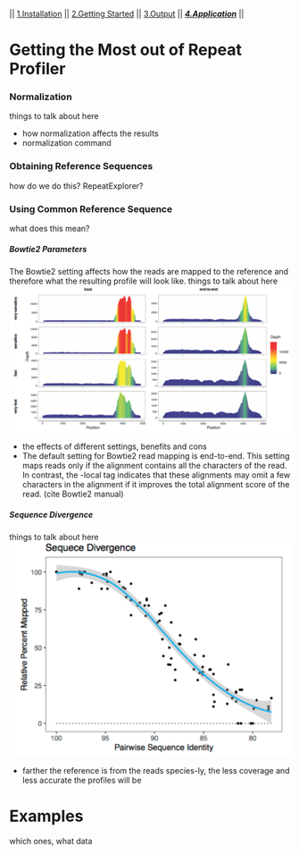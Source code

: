 || [1.Installation](readme.md) ||  [2.Getting Started](gettingstarted.md) || [3.Output](output.md) || [***4.Application***](uses.md) || 

# Getting the Most out of Repeat Profiler 

### Normalization
things to talk about here
- how normalization affects the results
- normalization command

### Obtaining Reference Sequences
how do we do this? RepeatExplorer?

### Using Common Reference Sequence
what does this mean?

##### Bowtie2 Parameters
The Bowtie2 setting affects how the reads are mapped to the reference and therefore what the resulting profile will look like.
things to talk about here
![](./pics/bowtie2.PNG)
- the effects of different settings, benefits and cons
- The default setting for Bowtie2 read mapping is end-to-end. This setting maps reads only if the alignment contains all the characters of the read. In contrast, the -local tag indicates that these alignments may omit a few characters in the alignment if it improves the total alignment score of the read. (cite Bowtie2 manual)
 
##### Sequence Divergence
things to talk about here
![](./pics/sequencedivergence.PNG) 
- farther the reference is from the reads species-ly, the less coverage and less accurate the profiles will be

# Examples
which ones, what data
